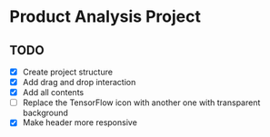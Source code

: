 # Product Analysis Project

## TODO
- [x] Create project structure
- [x] Add drag and drop interaction
- [x] Add all contents
- [ ] Replace the TensorFlow icon with another one with transparent background
- [x] Make header more responsive
